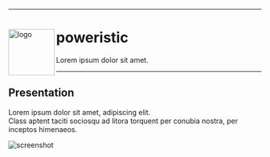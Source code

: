 ***

<div>
  <img align="left" height="92" src="https://www.keonahealth.com/hs-fs/hubfs/HelathcareCRM.png?width=92&name=HelathcareCRM.png" alt="logo">
  <h1>poweristic</h1>
  <p>Lorem ipsum dolor sit amet.</p>
</div>

***

## Presentation

Lorem ipsum dolor sit amet, adipiscing elit.  
Class aptent taciti sociosqu ad litora torquent per conubia nostra, per inceptos himenaeos.

![screenshot](https://fakeimg.pl/640x360/?text=SCREENSHOT)
